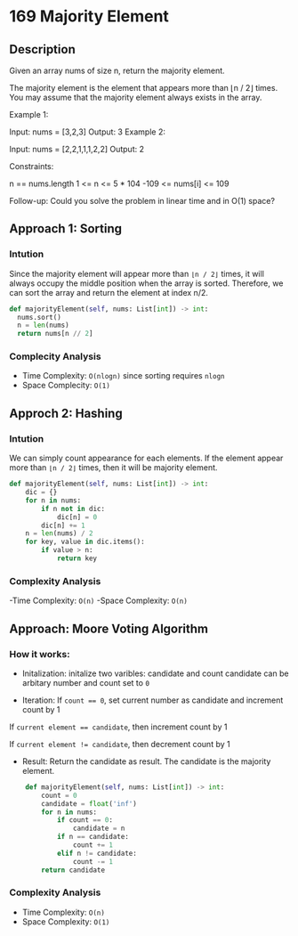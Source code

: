 # 169 Majority Element

## Description

Given an array nums of size n, return the majority element.

The majority element is the element that appears more than ⌊n / 2⌋ times. You may assume that the majority element always exists in the array.

Example 1:

Input: nums = [3,2,3]
Output: 3
Example 2:

Input: nums = [2,2,1,1,1,2,2]
Output: 2

Constraints:

n == nums.length
1 <= n <= 5 \* 104
-109 <= nums[i] <= 109

Follow-up: Could you solve the problem in linear time and in O(1) space?

## Approach 1: Sorting

### Intution

Since the majority element will appear more than `⌊n / 2⌋` times, it will always occupy the middle position when the array is sorted. Therefore, we can sort the array and return the element at index n/2.

```python
def majorityElement(self, nums: List[int]) -> int:
  nums.sort()
  n = len(nums)
  return nums[n // 2]
```

### Complecity Analysis

- Time Complexity: `O(nlogn)` since sorting requires `nlogn`
- Space Complecity: `O(1)`

## Approch 2: Hashing

### Intution

We can simply count appearance for each elements. If the element appear more than `⌊n / 2⌋` times, then it will be majority element.

```python
def majorityElement(self, nums: List[int]) -> int:
    dic = {}
    for n in nums:
        if n not in dic:
            dic[n] = 0
        dic[n] += 1
    n = len(nums) / 2
    for key, value in dic.items():
        if value > n:
            return key
```

### Complexity Analysis

-Time Complexity: `O(n)`
-Space Complexity: `O(n)`

## Approach: Moore Voting Algorithm

### How it works:

- Initalization: initalize two varibles: candidate and count
  candidate can be arbitary number and count set to `0`

- Iteration:
  If `count == 0`, set current number as candidate and increment count by 1

If `current element == candidate`, then increment count by 1

If `current element != candidate`, then decrement count by 1

- Result:
  Return the candidate as result. The candidate is the majority element.

```python
    def majorityElement(self, nums: List[int]) -> int:
        count = 0
        candidate = float('inf')
        for n in nums:
            if count == 0:
                candidate = n
            if n == candidate:
                count += 1
            elif n != candidate:
                count -= 1
        return candidate
```

### Complexity Analysis

- Time Complexity: `O(n)`
- Space Complexity: `O(1)`

